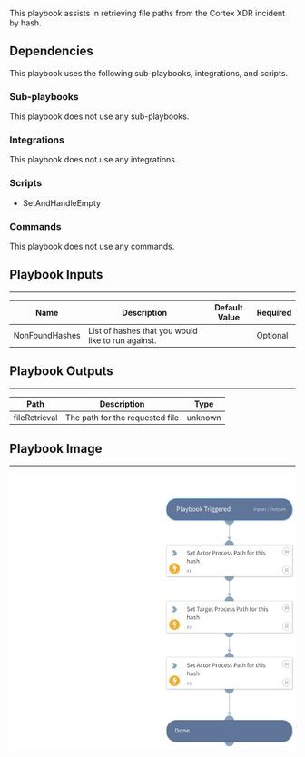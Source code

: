 This playbook assists in retrieving file paths from the Cortex XDR incident by hash.

## Dependencies
This playbook uses the following sub-playbooks, integrations, and scripts.

### Sub-playbooks
This playbook does not use any sub-playbooks.

### Integrations
This playbook does not use any integrations.

### Scripts
* SetAndHandleEmpty

### Commands
This playbook does not use any commands.

## Playbook Inputs
---

| **Name** | **Description** | **Default Value** | **Required** |
| --- | --- | --- | --- |
| NonFoundHashes | List of hashes that you would like to run against. |  | Optional |

## Playbook Outputs
---

| **Path** | **Description** | **Type** |
| --- | --- | --- |
| fileRetrieval | The path for the requested file | unknown |

## Playbook Image
---
![Cortex XDR - Get File Path from alerts by hash](../doc_files/Cortex_XDR_-_Get_File_Path_from_alerts_by_hash.png)